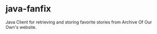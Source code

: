 java-fanfix
===========

Java Client for retrieving and storing favorite stories from Archive Of Our Own's website.
